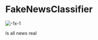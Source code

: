 # FakeNewsClassifier

![-1x-1](https://github.com/Jacobtrombley/images-in-readme/assets/124385220/13e8b824-1bd3-47e4-9830-57cb212719d1)

Is all news real 
